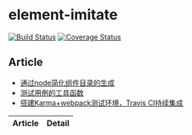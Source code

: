# element-imitate
[![Build Status](https://travis-ci.org/jvsheng/element-imitate.svg?branch=master)](https://travis-ci.org/jvsheng/element-imitate)
[![Coverage Status](https://coveralls.io/repos/github/jvsheng/element-imitate/badge.svg?branch=master&service=github)](https://coveralls.io/github/jvsheng/element-imitate?branch=master)

## Article
- [通过node简化组件目录的生成](https://github.com/jvsheng/element-imitate/issues/1)
- [测试用例的工具函数](https://github.com/jvsheng/element-imitate/issues/2)
- [搭建Karma+webpack测试环境，Travis CI持续集成](https://github.com/jvsheng/element-imitate/issues/3)

|Article|Detail|
|-|-|
